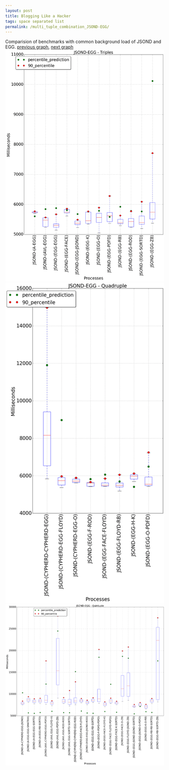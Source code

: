 ```yaml
---
layout: post
title: Blogging Like a Hacker
tags: space separated list
permalink: /multi_tuple_combination_JSOND-EGG/
---
```


Comparision of benchmarks with common background load of JSOND and EGG.
[previous graph](../multi_tuple_combination_JSOND-CYPHERD/), [next graph](../multi_tuple_combination_JSOND-FACE/)
![graph figure](./images/triple/JSOND/JSOND-EGG_box.png)![graph figure](./images/quadruple/JSOND/JSOND-EGG_box.png)![graph figure](./images/quintuple/JSOND/JSOND-EGG_box.png)